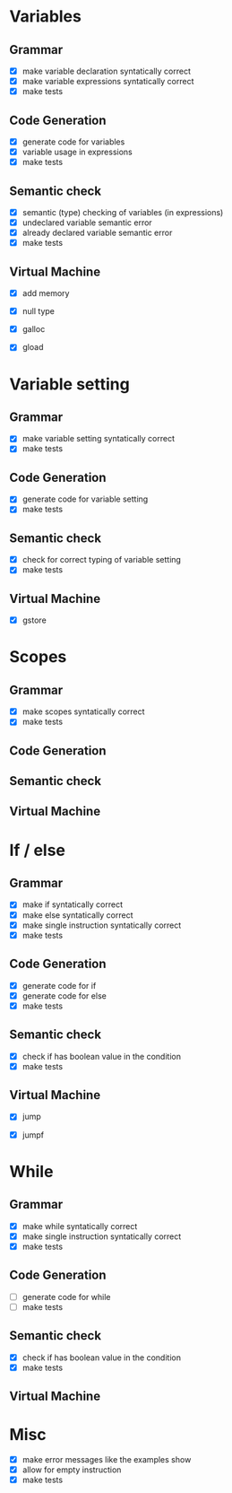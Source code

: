 # Variables
## Grammar
- [x] make variable declaration syntatically correct
- [x] make variable expressions syntatically correct
- [x] make tests
## Code Generation
- [x] generate code for variables
- [x] variable usage in expressions
- [x] make tests
## Semantic check
- [x] semantic (type) checking of variables (in expressions)
- [x] undeclared variable semantic error
- [x] already declared variable semantic error
- [x] make tests
## Virtual Machine
- [x] add memory
- [x] null type
- [x] galloc
- [x] gload


# Variable setting
## Grammar
- [x] make variable setting syntatically correct
- [x] make tests
## Code Generation
- [x] generate code for variable setting
- [x] make tests
## Semantic check
- [x] check for correct typing of variable setting
- [x] make tests
## Virtual Machine
- [x] gstore


# Scopes
## Grammar
- [x] make scopes syntatically correct
- [x] make tests
## Code Generation
## Semantic check
## Virtual Machine


# If / else
## Grammar
- [x] make if syntatically correct
- [x] make else syntatically correct
- [x] make single instruction syntatically correct
- [x] make tests
## Code Generation
- [x] generate code for if
- [x] generate code for else
- [x] make tests
## Semantic check
- [x] check if has boolean value in the condition
- [x] make tests
## Virtual Machine
- [x] jump
- [x] jumpf


# While
## Grammar
- [x] make while syntatically correct
- [x] make single instruction syntatically correct
- [x] make tests
## Code Generation
- [ ] generate code for while
- [ ] make tests
## Semantic check
- [x] check if has boolean value in the condition
- [x] make tests
## Virtual Machine


# Misc
- [x] make error messages like the examples show
- [x] allow for empty instruction
- [x] make tests
